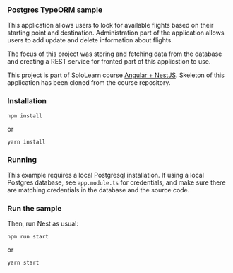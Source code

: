 ### Postgres TypeORM sample

This application allows users to look for available flights based on their starting point and destination. Administration part of the application allows users to add update and delete information about flights.

The focus of this project was storing and fetching data from the database and creating a REST service for fronted part of this applicstion to use.

This project is part of SoloLearn course [Angular + NestJS](https://www.sololearn.com/Course/fullstack/). Skeleton of this application has been cloned from the course repository.

### Installation


`npm install`

or 

`yarn install`

### Running

This example requires a local Postgresql installation.  If using a local Postgres database, see `app.module.ts` for credentials, and make sure there are matching credentials in the database and the source code.


### Run the sample

Then, run Nest as usual:

`npm run start`

or 

`yarn start`



